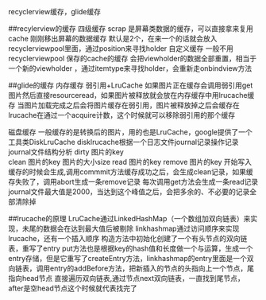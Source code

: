 recyclerview缓存，glide缓存


##recylerview的缓存
四级缓存
scrap 是屏幕类数据的缓存，可以直接拿来复用
cache   刚刚移出屏幕的数据缓存 默认是2个，在来一个的话就会放入recyclerviewpool里面，通过position来寻找holder
自定义缓存 一般不用
recyclerviewpool 
保存的cache的缓存 会把viewholder的数据全部重置，相当于一个新的viewholder
，通过itemtype来寻找holder，会重新走onbindview方法




##glide的缓存
内存缓存 弱引用+LruCache 
如果图片正在缓存会调用弱引用get图片然后直接resourceread，如果图片被释放就会放在内存缓存中用lrucache缓存
当图片加载完成之后会将图片缓存在弱引用，图片被释放掉之后会缓存在lrucache在通过一个acquire计数，这个时候就可以移除弱引用的那个缓存

磁盘缓存
一般缓存的是转换后的图片，用的也是LruCache，google提供了一个工具类DiskLruCache
disklrucache根据一个日志文件journal记录操作记录
journal文件结构分析
dirty  图片的key  
clean 图片的key 图片的大小size
read  图片的key
remove 图片的key
开始写入缓存的时候会生成,调用commmit方法缓存成功之后，会生成clean记录，如果缓存失败了，调用abort生成一条remove记录
每次调用get方法会生成一条read记录
journal文件最大值是2000，当达到这个峰值之后，会把多余的、不必要的记录全部清除掉


##lrucache的原理
LruCache通过LinkedHashMap（一个数组加双向链表）来实现，未尾的数据会在达到最大值后被剔除
linkhashmap通过访问顺序来实现lrucache，还有一个插入顺序
构造方法中初始化创建了一个有头节点的双向链表，重写了entry
put方法也是根据key的hash值和长度做一个与运算，生成一个entry存储，但是它重写了createEntry方法，linkhashmap的entry里面是一个双向链表，调用entry的addBefore方法，把新插入的节点的头指向上一个节点，尾指向head节点
直接遍历双向链表,通过节点next双向链表，一直找到尾节点，after是空head节点这个时候就代表找完了
